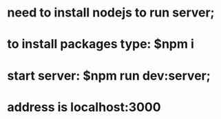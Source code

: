 # need to install nodejs to run server;
# to install packages type: $npm i
# start server: $npm run dev:server;
# address is localhost:3000